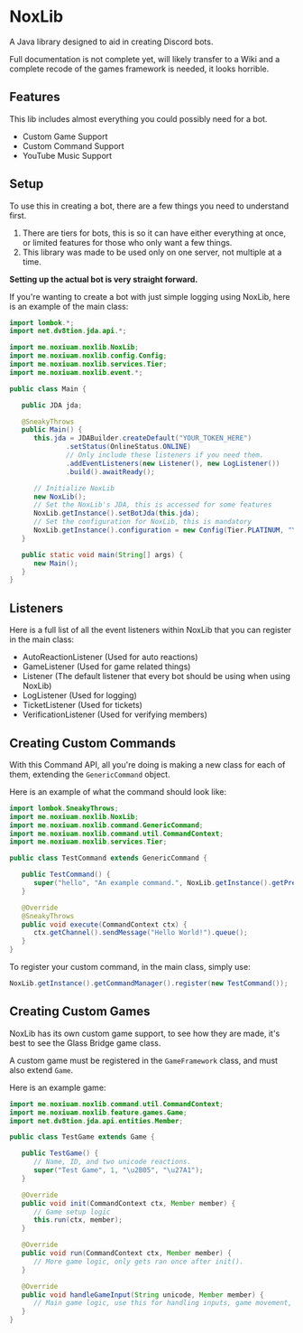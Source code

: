 # NoxLib

A Java library designed to aid in creating Discord bots.

Full documentation is not complete yet, will likely transfer to a Wiki and a complete recode of the games framework is needed, it looks horrible.

## Features

This lib includes almost everything you could possibly need for a bot.

- Custom Game Support
- Custom Command Support
- YouTube Music Support

## Setup

To use this in creating a bot, there are a few things you need to understand first.

1. There are tiers for bots, this is so it can have either everything at once, or limited features for those who only
   want a few things.
2. This library was made to be used only on one server, not multiple at a time.

**Setting up the actual bot is very straight forward.**

If you're wanting to create a bot with just simple logging using NoxLib, here is an example of the main class:

```java
import lombok.*;
import net.dv8tion.jda.api.*;

import me.noxiuam.noxlib.NoxLib;
import me.noxiuam.noxlib.config.Config;
import me.noxiuam.noxlib.services.Tier;
import me.noxiuam.noxlib.event.*;

public class Main {

   public JDA jda;

   @SneakyThrows
   public Main() {
      this.jda = JDABuilder.createDefault("YOUR_TOKEN_HERE")
              .setStatus(OnlineStatus.ONLINE)
              // Only include these listeners if you need them.
              .addEventListeners(new Listener(), new LogListener())
              .build().awaitReady();

      // Initialize NoxLib
      new NoxLib();
      // Set the NoxLib's JDA, this is accessed for some features
      NoxLib.getInstance().setBotJda(this.jda);
      // Set the configuration for NoxLib, this is mandatory
      NoxLib.getInstance().configuration = new Config(Tier.PLATINUM, "YOUR_PREFIX", "YOUR_GUILD_ID", "YOUR_LOG_CHANNEL_ID");
   }

   public static void main(String[] args) {
      new Main();
   }
}
```

## Listeners

Here is a full list of all the event listeners within NoxLib that you can register in the main class:

- AutoReactionListener (Used for auto reactions)
- GameListener (Used for game related things)
- Listener (The default listener that every bot should be using when using NoxLib)
- LogListener (Used for logging)
- TicketListener (Used for tickets)
- VerificationListener (Used for verifying members)

## Creating Custom Commands

With this Command API, all you're doing is making a new class for each of them, extending the `GenericCommand` object.

Here is an example of what the command should look like:

```java
import lombok.SneakyThrows;
import me.noxiuam.noxlib.NoxLib;
import me.noxiuam.noxlib.command.GenericCommand;
import me.noxiuam.noxlib.command.util.CommandContext;
import me.noxiuam.noxlib.services.Tier;

public class TestCommand extends GenericCommand {

   public TestCommand() {
      super("hello", "An example command.", NoxLib.getInstance().getPrefix() + this.getName(), Tier.BRONZE);
   }

   @Override
   @SneakyThrows
   public void execute(CommandContext ctx) {
      ctx.getChannel().sendMessage("Hello World!").queue();
   }
}
```

To register your custom command, in the main class, simply use:
```java
NoxLib.getInstance().getCommandManager().register(new TestCommand());
```

## Creating Custom Games
NoxLib has its own custom game support, to see how they are made, it's best to see the Glass Bridge game class.

A custom game must be registered in the `GameFramework` class, and must also extend `Game`.

Here is an example game:

```java
import me.noxiuam.noxlib.command.util.CommandContext;
import me.noxiuam.noxlib.feature.games.Game;
import net.dv8tion.jda.api.entities.Member;

public class TestGame extends Game {

   public TestGame() {
      // Name, ID, and two unicode reactions.
      super("Test Game", 1, "\u2B05", "\u27A1");
   }

   @Override
   public void init(CommandContext ctx, Member member) {
      // Game setup logic
      this.run(ctx, member);
   }

   @Override
   public void run(CommandContext ctx, Member member) {
      // More game logic, only gets ran once after init().
   }

   @Override
   public void handleGameInput(String unicode, Member member) {
      // Main game logic, use this for handling inputs, game movement, etc.
   }
}
```
